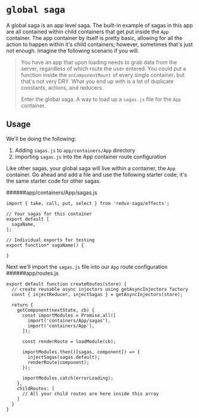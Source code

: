 # `global saga`

A global saga is an app level saga. The built-in example of sagas in this app are all contained within child containers that get put inside the `App` container. The app container by itself is pretty basic, allowing for all the action to happen within it's child containers; however, sometimes that's just not enough. Imagine the following scenario if you will.

> You have an app that upon loading needs to grab data from the server, regardless of which route the user entered. You could put a function inside the `onComponentMount` of every single container, but that's not very DRY. What you end up with is a lot of duplicate constants, actions, and reducers.
> 
> Enter the global saga. A way to load up a `sagas.js` file for the `App` container.

## Usage

We'll be doing the following:

1. Adding `sagas.js` to `app/containers/App` directory
2. importing `sagas.js` into the App container route configuration

Like other sagas, your global saga will live within a container, the `App` container. Go ahead and add a file and use the following starter code; it's the same starter code for other sagas.

######app/containers/App/sagas.js
```JS
import { take, call, put, select } from 'redux-saga/effects';

// Your sagas for this container
export default [
  sagaName,
];

// Individual exports for testing
export function* sagaName() {

}
```

Next we'll import the `sagas.js` file into our `App` route configuration
######app/routes.js
```JS
export default function createRoutes(store) {
  // create reusable async injectors using getAsyncInjectors factory
  const { injectReducer, injectSagas } = getAsyncInjectors(store);

  return {
    getComponent(nextState, cb) {
      const importModules = Promise.all([
        import('containers/App/sagas'),
        import('containers/App'),
      ]);

      const renderRoute = loadModule(cb);

      importModules.then(([sagas, component]) => {
        injectSagas(sagas.default);
        renderRoute(component);
      });

      importModules.catch(errorLoading);
    },
    childRoutes: [
      // All your child routes are here inside this array
    ]
  }
}
```